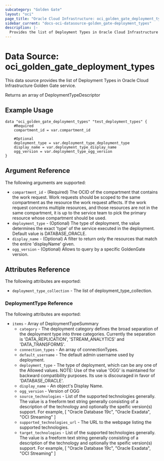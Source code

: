 ```yaml
---
subcategory: "Golden Gate"
layout: "oci"
page_title: "Oracle Cloud Infrastructure: oci_golden_gate_deployment_types"
sidebar_current: "docs-oci-datasource-golden_gate-deployment_types"
description: |-
  Provides the list of Deployment Types in Oracle Cloud Infrastructure Golden Gate service
---
```


# Data Source: oci_golden_gate_deployment_types
This data source provides the list of Deployment Types in Oracle Cloud Infrastructure Golden Gate service.

Returns an array of DeploymentTypeDescriptor


## Example Usage

```hcl
data "oci_golden_gate_deployment_types" "test_deployment_types" {
	#Required
	compartment_id = var.compartment_id

	#Optional
	deployment_type = var.deployment_type_deployment_type
	display_name = var.deployment_type_display_name
	ogg_version = var.deployment_type_ogg_version
}
```

## Argument Reference

The following arguments are supported:

* `compartment_id` - (Required) The OCID of the compartment that contains the work request. Work requests should be scoped  to the same compartment as the resource the work request affects. If the work request concerns  multiple resources, and those resources are not in the same compartment, it is up to the service team  to pick the primary resource whose compartment should be used.  
* `deployment_type` - (Optional) The type of deployment, the value determines the exact 'type' of the service executed in the deployment. Default value is DATABASE_ORACLE. 
* `display_name` - (Optional) A filter to return only the resources that match the entire 'displayName' given. 
* `ogg_version` - (Optional) Allows to query by a specific GoldenGate version. 


## Attributes Reference

The following attributes are exported:

* `deployment_type_collection` - The list of deployment_type_collection.

### DeploymentType Reference

The following attributes are exported:

* `items` - Array of DeploymentTypeSummary 
	* `category` - The deployment category defines the broad separation of the deployment type into three categories. Currently the separation is 'DATA_REPLICATION', 'STREAM_ANALYTICS' and 'DATA_TRANSFORMS'. 
	* `connection_types` - An array of connectionTypes. 
	* `default_username` - The default admin username used by deployment. 
	* `deployment_type` - The type of deployment, which can be any one of the Allowed values.  NOTE: Use of the value 'OGG' is maintained for backward compatibility purposes.  Its use is discouraged in favor of 'DATABASE_ORACLE'. 
	* `display_name` - An object's Display Name. 
	* `ogg_version` - Version of OGG 
	* `source_technologies` - List of the supported technologies generally.  The value is a freeform text string generally consisting of a description of the technology and optionally the speific version(s) support.  For example, [ "Oracle Database 19c", "Oracle Exadata", "OCI Streaming" ] 
	* `supported_technologies_url` - The URL to the webpage listing the supported technologies. 
	* `target_technologies` - List of the supported technologies generally.  The value is a freeform text string generally consisting of a description of the technology and optionally the speific version(s) support.  For example, [ "Oracle Database 19c", "Oracle Exadata", "OCI Streaming" ] 

